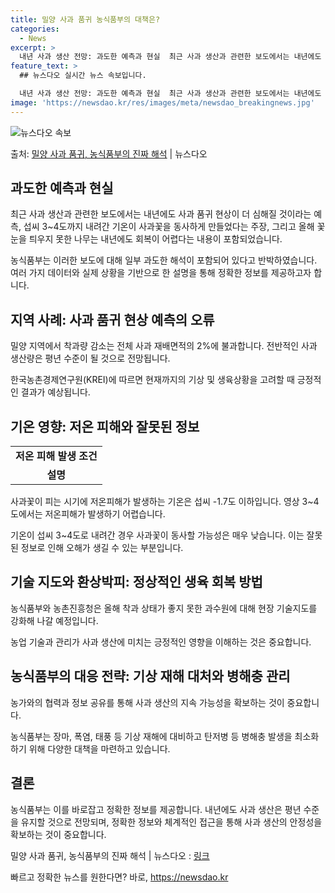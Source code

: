 ```yaml
---
title: 밀양 사과 품귀 농식품부의 대책은?
categories:
  - News
excerpt: >
  내년 사과 생산 전망: 과도한 예측과 현실  최근 사과 생산과 관련한 보도에서는 내년에도 사과 품귀 현상이 …
feature_text: >
  ## 뉴스다오 실시간 뉴스 속보입니다.

  내년 사과 생산 전망: 과도한 예측과 현실  최근 사과 생산과 관련한 보도에서는 내년에도 사과 품귀 현상이 …
image: 'https://newsdao.kr/res/images/meta/newsdao_breakingnews.jpg'
---
```


![뉴스다오 속보](https://newsdao.kr/res/images/meta/newsdao_breakingnews.jpg)

<p>출처: <a href="https://newsdao.kr/4270" rel="dofollow">밀양 사과 품귀, 농식품부의 진짜 해석</a> | 뉴스다오</p>

<h2 data-ke-size="size26">과도한 예측과 현실</h2>
<p data-ke-size="size16">최근 사과 생산과 관련한 보도에서는 내년에도 사과 품귀 현상이 더 심해질 것이라는 예측, 섭씨 3~4도까지 내려간 기온이 사과꽃을 동사하게 만들었다는 주장, 그리고 올해 꽃눈을 틔우지 못한 나무는 내년에도 회복이 어렵다는 내용이 포함되었습니다.</p>
<p data-ke-size="size16">농식품부는 이러한 보도에 대해 일부 과도한 해석이 포함되어 있다고 반박하였습니다. 여러 가지 데이터와 실제 상황을 기반으로 한 설명을 통해 정확한 정보를 제공하고자 합니다.</p>

<h2 data-ke-size="size26">지역 사례: 사과 품귀 현상 예측의 오류</h2>
<p data-ke-size="size16">밀양 지역에서 착과량 감소는 전체 사과 재배면적의 2%에 불과합니다. 전반적인 사과 생산량은 평년 수준이 될 것으로 전망됩니다.</p>
<p data-ke-size="size16">한국농촌경제연구원(KREI)에 따르면 현재까지의 기상 및 생육상황을 고려할 때 긍정적인 결과가 예상됩니다.</p>

<h2 data-ke-size="size26">기온 영향: 저온 피해와 잘못된 정보</h2>
<table>
  <tr>
    <td style="text-align: center; height: 17px;"><b>저온 피해 발생 조건</b></td>
  </tr>
  <tr>
    <td style="text-align: center; height: 17px;"><b>설명</b></td>
  </tr>
</table>
<p data-ke-size="size16">사과꽃이 피는 시기에 저온피해가 발생하는 기온은 섭씨 -1.7도 이하입니다. 영상 3~4도에서는 저온피해가 발생하기 어렵습니다.</p>
<p data-ke-size="size16">기온이 섭씨 3~4도로 내려간 경우 사과꽃이 동사할 가능성은 매우 낮습니다. 이는 잘못된 정보로 인해 오해가 생길 수 있는 부분입니다.</p>

<h2 data-ke-size="size26">기술 지도와 환상박피: 정상적인 생육 회복 방법</h2>
<p data-ke-size="size16">농식품부와 농촌진흥청은 올해 착과 상태가 좋지 못한 과수원에 대해 현장 기술지도를 강화해 나갈 예정입니다.</p>
<p data-ke-size="size16">농업 기술과 관리가 사과 생산에 미치는 긍정적인 영향을 이해하는 것은 중요합니다.</p>

<h2 data-ke-size="size26">농식품부의 대응 전략: 기상 재해 대처와 병해충 관리</h2>
<p data-ke-size="size16">농가와의 협력과 정보 공유를 통해 사과 생산의 지속 가능성을 확보하는 것이 중요합니다.</p>
<p data-ke-size="size16">농식품부는 장마, 폭염, 태풍 등 기상 재해에 대비하고 탄저병 등 병해충 발생을 최소화하기 위해 다양한 대책을 마련하고 있습니다.</p>

<h2 data-ke-size="size26">결론</h2>
<p data-ke-size="size16">농식품부는 이를 바로잡고 정확한 정보를 제공합니다. 내년에도 사과 생산은 평년 수준을 유지할 것으로 전망되며, 정확한 정보와 체계적인 접근을 통해 사과 생산의 안정성을 확보하는 것이 중요합니다.</p>
<p data-ke-size="size16">밀양 사과 품귀, 농식품부의 진짜 해석 | 뉴스다오  : <a href="https://newsdao.kr/4270">링크</a></p> 

빠르고 정확한 뉴스를 원한다면? 바로, <a href="https://newsdao.kr" rel="dofollow">https://newsdao.kr</a>


